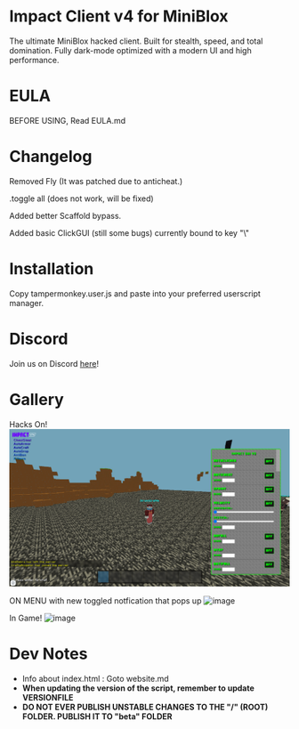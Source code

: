 # Impact Client v4 for MiniBlox

The ultimate MiniBlox hacked client. Built for stealth, speed, and total domination. Fully dark-mode optimized with a modern UI and high performance.

# EULA

BEFORE USING, Read EULA.md

# Changelog

Removed Fly (It was patched due to anticheat.)

.toggle all (does not work, will be fixed)

Added better Scaffold bypass.

Added basic ClickGUI (still some bugs) currently bound to key "\\"

# Installation

Copy tampermonkey.user.js and paste into your preferred userscript manager.

# Discord

Join us on Discord [here](https://discord.gg/PwpGemYhJx)!

# Gallery
Hacks On!
![Hacks On! (old photo)](./.github/images/client.png)

ON MENU with new toggled notfication that pops up
![image](https://github.com/user-attachments/assets/5580f818-10a4-488d-959e-6d2a3410f8a5)

In Game!
![image](https://github.com/user-attachments/assets/02dbf119-4c99-47f2-af53-6348e50e48be)


# Dev Notes

- Info about index.html : Goto website.md
- **When updating the version of the script, remember to update VERSIONFILE**
- **DO NOT EVER PUBLISH UNSTABLE CHANGES TO THE "/" (ROOT) FOLDER. PUBLISH IT TO "beta" FOLDER**

